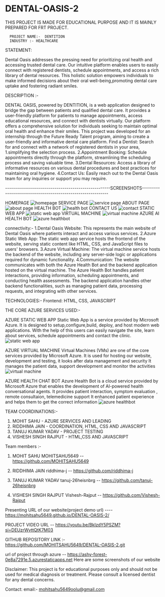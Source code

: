 # DENTAL-OASIS-2

THIS PROJECT IS MADE FOR EDUCATIONAL PURPOSE AND IT IS MAINLY PREPARED FOR FRT PROJECT.

      PROJECT NAME:-  DENTITION
      INDUSTRY :- HEALTHCARE
STATEMENT:

Dental Oasis addresses the pressing need for prioritizing oral health and accessing trusted dental care. Our intuitive platform enables users to easily connect with registered dentists, schedule appointments, and access a rich library of dental resources. This holistic solution empowers individuals to make informed decisions about their oral well-being,promoting dental care uptake and fostering radiant smiles.

DESCRIPTION :-

DENTAL OASIS, powered by DENTITION, is a web application designed to bridge the gap between patients and qualified dental care. It provides a user-friendly platform for patients to manage appointments, access educational resources, and connect with dentists virtually. Our platform offers a comprehensive solution for individuals seeking to maintain optimal oral health and enhance their smiles. This project was developed for an internship through the Future Ready Talent program, aiming to create a user-friendly and informative dental care platform. Find a Dentist: Search for and connect with a network of registered dentists in your area, 1.simplifying the selection process. 2.Appointment Booking: Schedule appointments directly through the platform, streamlining the scheduling process and saving valuable time. 3.Dental Resources: Access a library of informative resources on various dental procedures and best practices for maintaining oral hygiene. 4.Contact Us: Easily reach out to the Dental Oasis team for any inquiries or support you may require.

-----------------------------------------------------SCREENSHOTS-------------------------------------------------------------

HOMEPAGE
![homepage](https://github.com/MOHITSAHU5649/DENTAL-OASIS-2/assets/141635515/48064f65-0f60-4a09-aaa5-95145b18280f)
SERVICE PAGE
![service page](https://github.com/MOHITSAHU5649/DENTAL-OASIS-2/assets/141635515/6688c96a-838d-45f2-b8e7-741b17e1819a)
ABOUT PAGE
![about page](https://github.com/MOHITSAHU5649/DENTAL-OASIS-2/assets/141635515/df2e0cbd-eedc-4e47-b7c8-e167ab5efece)
HEALTH BOT
![health bot](https://github.com/MOHITSAHU5649/DENTAL-OASIS-2/assets/141635515/cd6350b1-a514-4106-96ce-3625fc3297d4)
CONTACT US
![contact](https://github.com/MOHITSAHU5649/DENTAL-OASIS-2/assets/141635515/27556c13-1139-40bf-a494-ff31865fdc90)
STATIC WEB APP
![static web app](https://github.com/MOHITSAHU5649/DENTAL-OASIS-2/assets/141635515/5b01b228-f159-4407-aa59-da25d49d8c20)
VIRTUAL MACHINE
![virtual machine](https://github.com/MOHITSAHU5649/DENTAL-OASIS-2/assets/141635515/8ea8cdfc-dd1c-403b-83fa-212a820ac81d)
AZURE AI HEALTH BOT 
![azure healthbot](https://github.com/MOHITSAHU5649/DENTAL-OASIS-2/assets/141635515/5ad8f75f-e2db-44b0-af6b-d7804baf4d45)





connectivity:- 1.Dental Oasis Website: This represents the main website of Dental Oasis where patients interact and access various services. 2.Azure Static Web App: The static web app service hosts the frontend of the website, serving static content like HTML, CSS, and JavaScript files to users' browsers. 3.Azure Virtual Machine: The virtual machine service hosts the backend of the website, including any server-side logic or applications required for dynamic functionality. 4.Communication: The website communicates with both the Azure Health Bot and the backend application hosted on the virtual machine. The Azure Health Bot handles patient interactions, providing information, scheduling appointments, and conducting health assessments. The backend application handles other backend functionalities, such as managing patient data, processing requests, and integrating with other services.

TECHNOLOGIES:- Frontend: HTML, CSS, JAVASCRIPT

THE CORE AZURE SERVICES USED:- 

AZURE STATIC WEB APP 
Static Web App is a service provided by Microsoft Azure. It is designed to setup,configure,build, deploy, and host modern web applications. With the help of this users can easily navigate the site, learn about services, schedule appointments and contact the clinic. ![static web app](https://github.com/MOHITSAHU5649/DENTAL-OASIS-2/assets/141635515/5b01b228-f159-4407-aa59-da25d49d8c20)

AZURE VIRTUAL MACHINE Virtual Machines (VMs) are one of the core services provided by Microsoft Azure. It is used for hosting our website, development and testing, it looks after data management and security It manages the patient data, support development and monitor the activities
![virtual machine](https://github.com/MOHITSAHU5649/DENTAL-OASIS-2/assets/141635515/8ea8cdfc-dd1c-403b-83fa-212a820ac81d)

AZURE HEALTH CHAT BOT Azure Health Bot is a cloud service provided by Microsoft Azure that enables the development of AI-powered health conversational agents. It provides patient interaction, symptom evaluation , remote consultaion, telemedicine support It enhanced patient experience and helps them to get the correct information
![azure healthbot](https://github.com/MOHITSAHU5649/DENTAL-OASIS-2/assets/141635515/5ad8f75f-e2db-44b0-af6b-d7804baf4d45)


TEAM COORDINATIONS:-
1. MOHIT SAHU - AZURE SERVICES AND LEADING
2. RIDDHIMA JAIN - COORDINATION, HTML, CSS AND JAVASCRIPT
3. TANUJ KUMAR YADAV - PROJECT TESTING
4. VISHESH SINGH RAJPUT - HTML,CSS AND JAVASCRIPT

Team members :-

1. MOHIT SAHU
   MOHITSAHU5649 -- https://github.com/MOHITSAHU5649

2. RIDDHIMA JAIN 
   riddhima-j -- https://github.com/riddhima-j

3. TANUJ KUMAR YADAV 
   tanuj-26heisnbrg -- https://github.com/tanuj-26heisnbrg

4. VISHESH SINGH RAJPUT 
   Vishesh-Rajput  -- https://github.com/Vishesh-Rajput

Presenting URL of our website(project demo url) ---- https://mohitsahu5649.github.io/DENTAL-OASIS-2/

PROJECT VIDEO URL -- https://youtu.be/BkIzdY5PSZM?si=DEUzrWvttQtK7M03

GITHUB REPOSITORY LINK :- https://github.com/MOHITSAHU5649/DENTAL-OASIS-2.git


url of project through azure -- https://ashy-forest-0e8a7291e.5.azurestaticapps.net
Here are some screenshots of our website


Disclaimer: This project is for educational purposes only and should not be used for medical diagnosis or treatment.
Please consult a licensed dentist for any dental concerns.

Contact: email:- mohitsahu5649oolu@gmail.com
